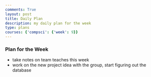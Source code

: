 ```yaml
---
comments: True
layout: post
title: Daily Plan
description: my daily plan for the week
type: plans
courses: {'compsci': {'week': 9}}
---
```

### Plan for the Week

- take notes on team teaches this week
- work on the new project idea with the group, start figuring out the database